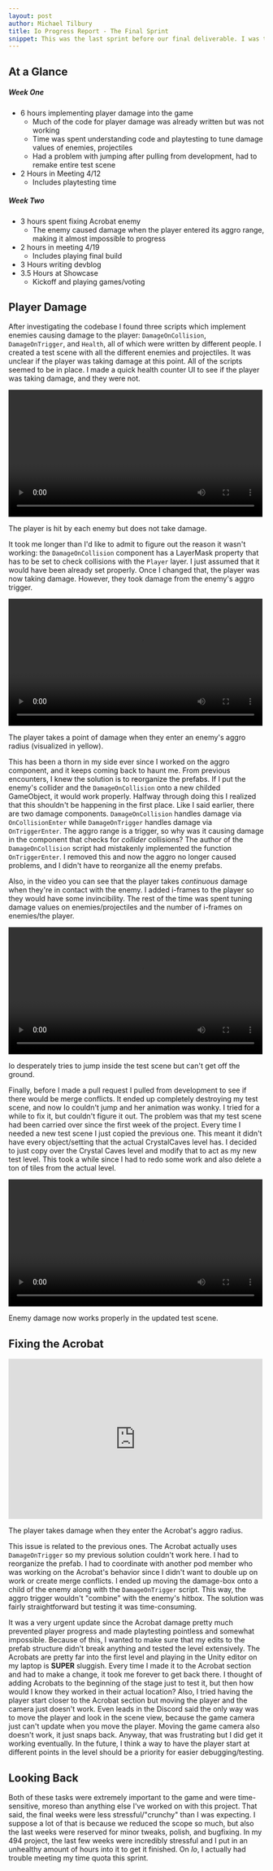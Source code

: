 ```yaml
---
layout: post
author: Michael Tilbury
title: Io Progress Report - The Final Sprint
snippet: This was the last sprint before our final deliverable. I was tasked with implementing player damage, which was urgently important for playtesting the game before the showcase. I also had to fix a game-breaking bug in the Acrobat's damage-box.
---
```

## At a Glance
##### Week One
* 6 hours implementing player damage into the game
  * Much of the code for player damage was already written but was not working
  * Time was spent understanding code and playtesting to tune damage values of enemies, projectiles
  * Had a problem with jumping after pulling from development, had to remake entire test scene
* 2 Hours in Meeting 4/12
  * Includes playtesting time

##### Week Two
* 3 hours spent fixing Acrobat enemy
  * The enemy caused damage when the player entered its aggro range, making it almost impossible to progress
* 2 hours in meeting 4/19
  * Includes playing final build
* 3 Hours writing devblog
* 3.5 Hours at Showcase
  * Kickoff and playing games/voting

## Player Damage
After investigating the codebase I found three scripts which implement enemies causing damage to the player: `DamageOnCollision`, `DamageOnTrigger`, and `Health`, all of which were written by different people. I created a test scene with all the different enemies and projectiles. It was unclear if the player was taking damage at this point. All of the scripts seemed to be in place. I made a quick health counter UI to see if the player was taking damage, and they were not.

<div class="image-container text-center">
<video width="500" style="margin: none" alt="The player jumps on every enemy in the game and never takes damage." loop autoplay>
  <source src="/assets/images/gold/NoDamage.mp4" type="video/mp4">
</video>
<p class="figure-caption">The player is hit by each enemy but does not take damage.</p>
</div>

It took me longer than I'd like to admit to figure out the reason it wasn't working: the `DamageOnCollision` component has a LayerMask property that has to be set to check collisions with the `Player` layer. I just assumed that it would have been already set properly. Once I changed that, the player was now taking damage. However, they took damage from the enemy's aggro trigger. 

<div class="image-container text-center">
<video width="500" style="margin: none" alt="The player takes a point of damage when they enter an enemy's aggro range." loop autoplay>
  <source src="/assets/images/gold/AllAggroDamage.mp4" type="video/mp4">
</video>
<p class="figure-caption">The player takes a point of damage when they enter an enemy's aggro radius (visualized in yellow).</p>
</div>

This has been a thorn in my side ever since I worked on the aggro component, and it keeps coming back to haunt me. From previous encounters, I knew the solution is to reorganize the prefabs. If I put the enemy's collider and the `DamageOnCollision` onto a new childed GameObject, it would work properly. Halfway through doing this I realized that this shouldn't be happening in the first place. Like I said earlier, there are two damage components. `DamageOnCollision` handles damage via `OnCollisionEnter` while `DamageOnTrigger` handles damage via `OnTriggerEnter`. The aggro range is a trigger, so why was it causing damage in the component that checks for *collider* collisions? The author of the `DamageOnCollision` script had mistakenly implemented the function `OnTriggerEnter`. I removed this and now the aggro no longer caused problems, and I didn't have to reorganize all the enemy prefabs.

Also, in the video you can see that the player takes *continuous* damage when they're in contact with the enemy. I added i-frames to the player so they would have some invincibility. The rest of the time was spent tuning damage values on enemies/projectiles and the number of i-frames on enemies/the player.

<div class="image-container text-center">
<video width="500" style="margin: none" alt="Io tries and fails to jump; her animation is stuck." loop autoplay>
  <source src="/assets/images/gold/IoJumpingBug.mp4" type="video/mp4">
</video>
<p class="figure-caption">Io desperately tries to jump inside the test scene but can't get off the ground.</p>
</div>

Finally, before I made a pull request I pulled from development to see if there would be merge conflicts. It ended up completely destroying my test scene, and now Io couldn't jump and her animation was wonky. I tried for a while to fix it, but couldn't figure it out. The problem was that my test scene had been carried over since the first week of the project. Every time I needed a new test scene I just copied the previous one. This meant it didn't have every object/setting that the actual CrystalCaves level has. I decided to just copy over the Crystal Caves level and modify that to act as my new test level. This took a while since I had to redo some work and also delete a ton of tiles from the actual level.

<div class="image-container text-center">
<video width="500" style="margin: none" alt="Io can jump and hit enemies, taking damage. She's in a test scene that looks like the Crystal Caves level." loop autoplay>
  <source src="/assets/images/gold/PlayerDamage.mp4" type="video/mp4">
</video>
<p class="figure-caption">Enemy damage now works properly in the updated test scene.</p>
</div>

## Fixing the Acrobat

<div class="image-container text-center">
<iframe width="500" height="315" src="https://www.youtube.com/watch?v=k2Hnj0kh7i4" frameborder="0" allow="accelerometer; autoplay; encrypted-media; gyroscope; picture-in-picture" allowfullscreen></iframe>
<p class="figure-caption">The player takes damage when they enter the Acrobat's aggro radius.</p>
</div>

This issue is related to the previous ones. The Acrobat actually uses `DamageOnTrigger` so my previous solution couldn't work here. I had to reorganize the prefab. I had to coordinate with another pod member who was working on the Acrobat's behavior since I didn't want to double up on work or create merge conflicts. I ended up moving the damage-box onto a child of the enemy along with the `DamageOnTrigger` script. This way, the aggro trigger wouldn't "combine" with the enemy's hitbox. The solution was fairly straightforward but testing it was time-consuming. 

It was a very urgent update since the Acrobat damage pretty much prevented player progress and made playtesting pointless and somewhat impossible. Because of this, I wanted to make sure that my edits to the prefab structure didn't break anything and tested the level extensively. The Acrobats are pretty far into the first level and playing in the Unity editor on my laptop is **SUPER** sluggish. Every time I made it to the Acrobat section and had to make a change, it took me forever to get back there. I thought of adding Acrobats to the beginning of the stage just to test it, but then how would I know they worked in their actual location? Also, I tried having the player start closer to the Acrobat section but moving the player and the camera just doesn't work. Even leads in the Discord said the only way was to move the player and look in the scene view, because the game camera just can't update when you move the player. Moving the game camera also doesn't work, it just snaps back. Anyway, that was frustrating but I did get it working eventually. In the future, I think a way to have the player start at different points in the level should be a priority for easier debugging/testing.

## Looking Back
Both of these tasks were extremely important to the game and were time-sensitive, moreso than anything else I've worked on with this project. That said, the final weeks were less stressful/"crunchy" than I was expecting. I suppose a lot of that is because we reduced the scope so much, but also the last weeks were reserved for minor tweaks, polish, and bugfixing. In my 494 project, the last few weeks were incredibly stressful and I put in an unhealthy amount of hours into it to get it finished. On *Io*, I actually had trouble meeting my time quota this sprint.
